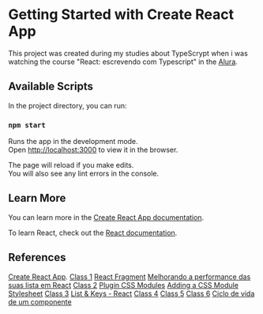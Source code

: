 # Getting Started with Create React App

This project was created during my studies about TypeScrypt when i was watching the course "React: escrevendo com Typescript" in the [Alura](https://www.alura.com.br/).

## Available Scripts

In the project directory, you can run:

### `npm start`

Runs the app in the development mode.\
Open [http://localhost:3000](http://localhost:3000) to view it in the browser.

The page will reload if you make edits.\
You will also see any lint errors in the console.

## Learn More

You can learn more in the [Create React App documentation](https://facebook.github.io/create-react-app/docs/getting-started).

To learn React, check out the [React documentation](https://reactjs.org/).

## References

[Create React App](https://github.com/facebook/create-react-app).
[Class 1](https://github.com/alura-cursos/alura-studies/tree/Aula1)
[React Fragment](https://pt-br.reactjs.org/docs/react-api.html#reactfragment)
[Melhorando a performance das suas lista em React](https://cursos.alura.com.br/extra/alura-mais/melhore-a-performance-das-suas-listas-em-react-c1021)
[Class 2](https://github.com/alura-cursos/alura-studies/tree/Aula2)
[Plugin CSS Modules](https://www.npmjs.com/package/typescript-plugin-css-modules)
[Adding a CSS Module Stylesheet](https://create-react-app.dev/docs/adding-a-css-modules-stylesheet/)
[Class 3](https://github.com/alura-cursos/alura-studies/tree/Aula3)
[List & Keys - React](https://pt-br.reactjs.org/docs/lists-and-keys.html#keys)
[Class 4](https://github.com/alura-cursos/alura-studies/tree/Aula4)
[Class 5](https://github.com/alura-cursos/alura-studies/tree/Aula5)
[Class 6](https://github.com/alura-cursos/alura-studies/tree/Aula6)
[Ciclo de vida de um componente](https://pt-br.reactjs.org/docs/react-component.html)
